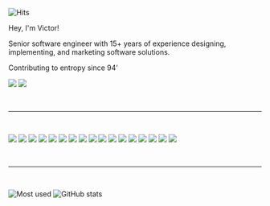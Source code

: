 ![Hits](https://hits.seeyoufarm.com/api/count/incr/badge.svg?url=https%3A%2F%2Fgithub.com%2Fvictorhaine&count_bg=%23909090&title_bg=%23000000&icon=apple.svg&icon_color=%23E9E9E9&title=Visitors&edge_flat=false)

Hey, I'm Victor!

Senior software engineer with 15+ years of experience designing, implementing, and marketing software solutions.

Contributing to entropy since 94’

[![](https://img.shields.io/badge/-@victorhaine-%23181717?style=for-the-badge&logo=github)](https://github.com/victorhaine)
[![](https://img.shields.io/badge/-Victor%20Takahashi-blue?style=for-the-badge&logo=Linkedin&logoColor=white)](https://www.linkedin.com/in/victor-haine-takahashi-166853b6/)

<br>
<hr />
<br>

![](https://img.shields.io/badge/apple%20silicon-333333?style=for-the-badge&logo=apple&logoColor=white)
![](https://img.shields.io/badge/qgis-3.24_Tisler-93b023?&style=for-the-badge&logo=qgis&logoColor=white)
![](https://img.shields.io/badge/Linux-FCC624?style=for-the-badge&logo=linux&logoColor=black)
![](https://img.shields.io/badge/Notion-000000?style=for-the-badge&logo=notion&logoColor=white)
![](https://img.shields.io/badge/Microsoft_Excel-217346?style=for-the-badge&logo=microsoft-excel&logoColor=white)
![](https://img.shields.io/badge/React_Native-20232A?style=for-the-badge&logo=react&logoColor=61DAFB)
![](https://img.shields.io/badge/prettier-1A2C34?style=for-the-badge&logo=prettier&logoColor=F7BA3E)
![](https://img.shields.io/badge/TypeScript-007ACC?style=for-the-badge&logo=typescript&logoColor=white)
![](https://img.shields.io/badge/C%23-239120?style=for-the-badge&logo=c-sharp&logoColor=white)
![](https://img.shields.io/badge/VIM-%2311AB00.svg?&style=for-the-badge&logo=vim&logoColor=white)
![](https://img.shields.io/badge/VSCode-0078D4?style=for-the-badge&logo=visual%20studio%20code&logoColor=white)
![](https://img.shields.io/badge/React-20232A?style=for-the-badge&logo=react&logoColor=61DAFB)
![](https://img.shields.io/badge/.NET-512BD4?style=for-the-badge&logo=dotnet&logoColor=white)
![](https://img.shields.io/badge/Figma-F24E1E?style=for-the-badge&logo=figma&logoColor=white)
![](https://img.shields.io/badge/PostgreSQL-316192?style=for-the-badge&logo=postgresql&logoColor=white)
![](https://img.shields.io/badge/Bitcoin-000000?style=for-the-badge&logo=bitcoin&logoColor=white)
![](https://img.shields.io/badge/Amazon_AWS-FF9900?style=for-the-badge&logo=amazonaws&logoColor=white)

<br>
<hr>
<br>

![Most used](https://github-readme-stats.vercel.app/api/top-langs/?username=victorhaine)
![GitHub stats](https://github-readme-stats.vercel.app/api?username=victorhaine)
